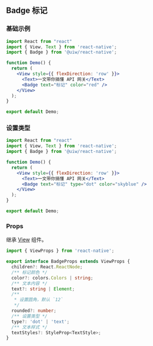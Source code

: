 Badge 标记
---


### 基础示例


```jsx  mdx:preview
import React from "react"
import { View, Text } from 'react-native';
import { Badge } from '@uiw/react-native';

function Demo() {
  return (
    <View style={{ flexDirection: 'row' }}>
      <Text>一文带你搞懂 API 网关</Text>
      <Badge text="标记" color="red" />
    </View>
  );
}

export default Demo;

```
### 设置类型


```jsx  mdx:preview
import React from "react"
import { View, Text } from 'react-native';
import { Badge } from '@uiw/react-native';

function Demo() {
  return (
    <View style={{ flexDirection: 'row' }}>
      <Text>一文带你搞懂 API 网关</Text>
      <Badge text="标记" type="dot" color="skyblue" />
    </View>
  );
}

export default Demo;

```

### Props

继承 [View](https://facebook.github.io/react-native/docs/view#props) 组件。

```ts
import { ViewProps } from 'react-native';

export interface BadgeProps extends ViewProps {
  children?: React.ReactNode;
  /** 标记颜色 */
  color?: colors.Colors | string;
  /** 文本内容 */
  text?: string | Element;
  /**
   * 设置圆角，默认 `12`
   */
  rounded?: number;
  /** 设置类型 */
  type?: 'dot' | 'text';
  /** 文本样式 */
  textStyles?: StyleProp<TextStyle>;
}
```